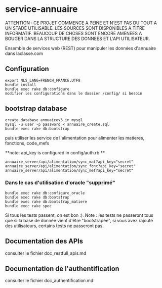 service-annuaire
================

ATTENTION : CE PROJET COMMENCE A PEINE ET N'EST PAS DU TOUT A UN STADE UTILISABLE. LES SOURCES SONT DISPONIBLES A TITRE INFORMATIF. BEAUCOUP DE CHOSES SONT ENCORE AMENEES A BOUGER DANS LA STRUCTURE DES DONNEES ET L'API UTILISATEUR.

Ensemble de services web (REST) pour manipuler les données d'annuaire dans laclasse.com

## Configuration
    export NLS_LANG=FRENCH_FRANCE.UTF8
    bundle install
    bundle exec rake db:configure
    modifier les configurations dans le dossier /config/ si besoin

## bootstrap database
	create database annuairev3 in mysql
    mysql -u user -p password < annuaire_create.sql
    bundle exec rake db:bootstrap
    
puis utiliser les service de l'alimentation pour alimenter les matieres, fonctions, code_mefs

 **note: api_key is configured in config/auth.rb **
 
    annuaire_server/api/alimentation/sync_mat?api_key="secret"
    annuaire_server/api/alimentation/sync_fonc?api_key="secret"
    annuaire_server/api/alimentation/sync_mef?api_key="secret"
  
### Dans le cas d'utilisation d'oracle "supprimé"
    bundle exec rake db:configure_oracle
    bundle exec rake db:bootstrap
    bundle exec rake db:bootstrap_matiere
    bundle exec rake spec

Si tous les tests passent, on est bon :).
Note : les tests ne passeront tous que si la base de donnée vient d'être "bootstrapée", si vous avez rajouté des utilisateurs, certains tests ne passeront pas.


## Documentation des APIs
  consulter le fichier doc_restfull_apis.md


## Documentation de l'authentification 
  consulter le fichier doc_authentification.md 
